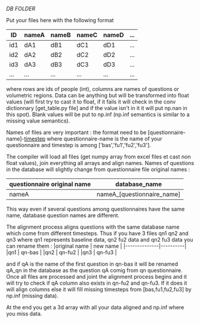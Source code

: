 *DB FOLDER*

Put your files here with the following format

|  ID   | nameA | nameB | nameC | nameD |  ...  |
|-------|-------|-------|-------|-------|-------|
|  id1  |  dA1  |  dB1  |  dC1  |  dD1  |  ...  |
|  id2  |  dA2  |  dB2  |  dC2  |  dD2  |  ...  |
|  id3  |  dA3  |  dB3  |  dC3  |  dD3  |  ...  |
|  ...  |  ...  |  ...  |  ...  |  ...  |  ...  |

where rows are ids of people (int), columns are names of questions or volumetric regions. Data can be anything but will be transformed into
float values (will first try to cast it to float, if it fails it will check in the conv dictionnary [get_table.py file] and if the value
isn't in it it will put np.nan in this spot). Blank values will be put to np.inf (np.inf semantics is similar to a missing value semantics).

Names of files are very important : the format need to be [questionnaire-name]-[timestep](.xlsx|.xlsm) where questionnaire-name is the name
of your questionnaire and timestep is among ['bas','fu1','fu2','fu3'].

The compiler will load all files (get numpy array from excel files et cast non float values), join everything all arrays and align names.
Names of questions in the database will slightly change from questionnaire file original names :

|questionnaire original name  | database_name              |
|-----------------------------|----------------------------|
|  nameA                      | nameA_[questionnaire_name] |
        
 This way even if several questions among questionnaires have the same name, database question names are different.
 
 The alignment process aligns questions with the same database name which come from different timesteps. Thus if you have 3 files qn1 qn2 
 and qn3 where qn1 represents baseline data, qn2 fu2 data and qn2 fu3 data you can rename them :
 |original name | new name |
 |--------------|----------|
 |qn1           |   qn-bas |
 |qn2           | qn-fu2   |
 |qn3           |   qn-fu3 |
 
 and if qA is the name of the first question in qn-bas it will be renamed qA_qn in the database as the question qA comig from qn questionnaire.
 Once all files are processed and joint the alignment process begins and it will try to check if qA column also exists in qn-fu2 and qn-fu3.
 If it does it will align columns else it will fill missing timesteps from [bas,fu1,fu2,fu3] by np.inf (missing data).
 
 At the end you get a 3d array with all your data aligned and np.inf where you miss data.
